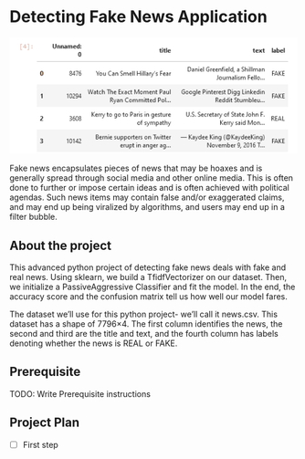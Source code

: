# Detecting Fake News Application

![img.png](img.png)

Fake news encapsulates pieces of news that may be hoaxes and is generally 
spread through social media and other online media. This is often done to 
further or impose certain ideas and is often achieved with political agendas.
Such news items may contain false and/or exaggerated claims, and may end up 
being viralized by algorithms, and users may end up in a filter bubble.

## About the project

This advanced python project of detecting fake news deals with fake and real 
news. Using sklearn, we build a TfidfVectorizer on our dataset. Then, we 
initialize a PassiveAggressive Classifier and fit the model. In the end, the 
accuracy score and the confusion matrix tell us how well our model fares.

The dataset we’ll use for this python project- we’ll call it news.csv. This 
dataset has a shape of 7796×4. The first column identifies the news, the 
second and third are the title and text, and the fourth column has labels 
denoting whether the news is REAL or FAKE.

## Prerequisite

TODO: Write Prerequisite instructions

## Project Plan

- [ ] First step
